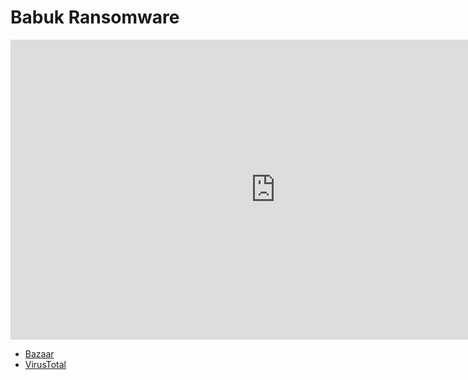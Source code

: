 # Babuk Ransomware

<iframe width="848" height="480" src="https://www.youtube.com/embed/_xWh50845LU" title="YouTube video player" frameborder="0" allow="accelerometer; autoplay; clipboard-write; encrypted-media; gyroscope; picture-in-picture" allowfullscreen></iframe>

* [Bazaar](https://bazaar.abuse.ch/download/c94a81fdf688d220827320e88cc0b89af8690142abe5c602131b6659297c7d24/)
* [VirusTotal](https://www.virustotal.com/gui/file/c94a81fdf688d220827320e88cc0b89af8690142abe5c602131b6659297c7d24)

